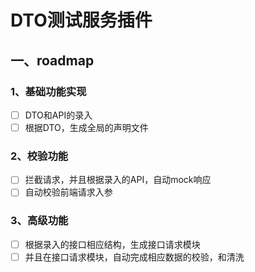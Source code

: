 # DTO测试服务插件

## 一、roadmap

### 1、基础功能实现

- [ ] DTO和API的录入
- [ ] 根据DTO，生成全局的声明文件

### 2、校验功能
- [ ] 拦截请求，并且根据录入的API，自动mock响应
- [ ] 自动校验前端请求入参

### 3、高级功能
- [ ] 根据录入的接口相应结构，生成接口请求模块
- [ ] 并且在接口请求模块，自动完成相应数据的校验，和清洗